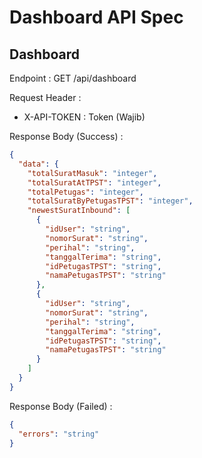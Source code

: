 # Dashboard API Spec

## Dashboard

Endpoint : GET /api/dashboard

Request Header : 

- X-API-TOKEN : Token (Wajib)

Response Body (Success) :

```json
{
  "data": {
    "totalSuratMasuk": "integer",
    "totalSuratAtTPST": "integer",
    "totalPetugas": "integer",
    "totalSuratByPetugasTPST": "integer",
    "newestSuratInbound": [
      {
        "idUser": "string",
        "nomorSurat": "string",
        "perihal": "string",
        "tanggalTerima": "string",
        "idPetugasTPST": "string",
        "namaPetugasTPST": "string"
      },
      {
        "idUser": "string",
        "nomorSurat": "string",
        "perihal": "string",
        "tanggalTerima": "string",
        "idPetugasTPST": "string",
        "namaPetugasTPST": "string"
      }
    ]
  }
}
```

Response Body (Failed) :

```json
{
  "errors": "string"
}
```
